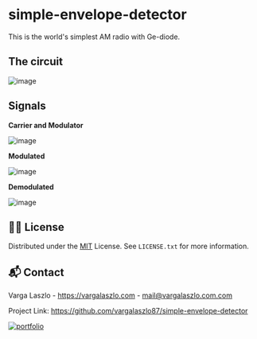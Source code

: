 # simple-envelope-detector

This is the world's simplest AM radio with Ge-diode.

## The circuit

![image](https://github.com/user-attachments/assets/8e18f25c-fee7-404a-b43e-816d813136c9)

## Signals

**Carrier and Modulator**

![image](https://github.com/user-attachments/assets/6c2d9e6f-1175-49ef-a549-ccd753600f0e)

**Modulated**

![image](https://github.com/user-attachments/assets/e93772d5-cb4f-40c8-9736-ade295966b9a)

**Demodulated**

![image](https://github.com/user-attachments/assets/700eca47-109b-4148-b46d-965528aba5ca)

## 👨‍⚖️ License

Distributed under the [MIT](https://choosealicense.com/licenses/mit/) License. See `LICENSE.txt` for more information.


## 📬 Contact

Varga Laszlo - https://vargalaszlo.com - mail@vargalaszlo.com.com

Project Link: https://github.com/vargalaszlo87/simple-envelope-detector

[![portfolio](https://img.shields.io/badge/my_portfolio-000?style=for-the-badge&logo=ko-fi&logoColor=white)](http://vargalaszlo.com)


